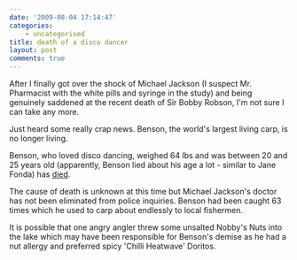 ```yaml
---
date: '2009-08-04 17:14:47'
categories:
    - uncategorised
title: death of a disco dancer
layout: post
comments: true
---
```


After I finally got over the shock of Michael Jackson (I suspect Mr.
Pharmacist with the white pills and syringe in the study) and being
genuinely saddened at the recent death of Sir Bobby Robson, I'm not sure
I can take any more.

Just heard some really crap news. Benson, the world's largest living
carp, is no longer living.

Benson, who loved disco dancing, weighed 64 lbs and was between 20 and
25 years old (apparently, Benson lied about his age a lot - similar to
Jane Fonda) has
[died](http://news.bbc.co.uk/1/hi/england/cambridgeshire/8183080.stm).

The cause of death is unknown at this time but Michael Jackson's doctor
has not been eliminated from police inquiries. Benson had been caught 63
times which he used to carp about endlessly to local fishermen.

It is possible that one angry angler threw some unsalted Nobby's Nuts
into the lake which may have been responsible for Benson's demise as he
had a nut allergy and preferred spicy 'Chilli Heatwave' Doritos.
